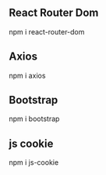 ## React Router Dom 
npm i react-router-dom

## Axios
npm i axios

## Bootstrap
npm i bootstrap

## js cookie
npm i js-cookie

